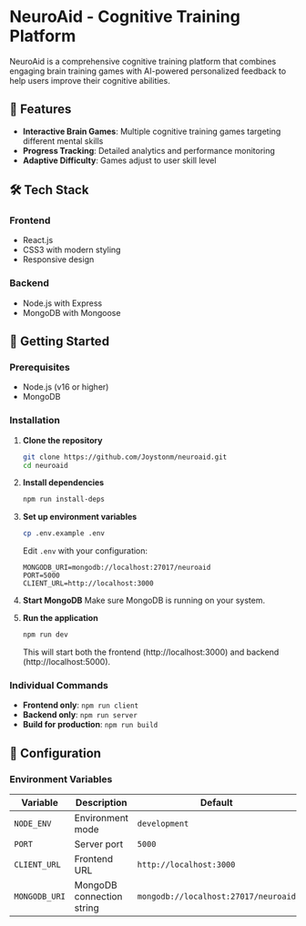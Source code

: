 # NeuroAid - Cognitive Training Platform

NeuroAid is a comprehensive cognitive training platform that combines engaging brain training games with AI-powered personalized feedback to help users improve their cognitive abilities.

## 🧠 Features

- **Interactive Brain Games**: Multiple cognitive training games targeting different mental skills
- **Progress Tracking**: Detailed analytics and performance monitoring
- **Adaptive Difficulty**: Games adjust to user skill level

## 🛠 Tech Stack

### Frontend
- React.js
- CSS3 with modern styling
- Responsive design

### Backend
- Node.js with Express
- MongoDB with Mongoose


## 🚀 Getting Started

### Prerequisites
- Node.js (v16 or higher)
- MongoDB

### Installation

1. **Clone the repository**
   ```bash
   git clone https://github.com/Joystonm/neuroaid.git
   cd neuroaid
   ```

2. **Install dependencies**
   ```bash
   npm run install-deps
   ```

3. **Set up environment variables**
   ```bash
   cp .env.example .env
   ```
   Edit `.env` with your configuration:
   ```
   MONGODB_URI=mongodb://localhost:27017/neuroaid
   PORT=5000
   CLIENT_URL=http://localhost:3000
   ```

4. **Start MongoDB**
   Make sure MongoDB is running on your system.

5. **Run the application**
   ```bash
   npm run dev
   ```

   This will start both the frontend (http://localhost:3000) and backend (http://localhost:5000).

### Individual Commands

- **Frontend only**: `npm run client`
- **Backend only**: `npm run server`
- **Build for production**: `npm run build`

## 🔧 Configuration

### Environment Variables

| Variable | Description | Default |
|----------|-------------|---------|
| `NODE_ENV` | Environment mode | `development` |
| `PORT` | Server port | `5000` |
| `CLIENT_URL` | Frontend URL | `http://localhost:3000` |
| `MONGODB_URI` | MongoDB connection string | `mongodb://localhost:27017/neuroaid` |
